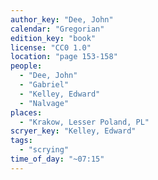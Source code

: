 ```yaml
---
author_key: "Dee, John"
calendar: "Gregorian"
edition_key: "book"
license: "CC0 1.0"
location: "page 153-158"
people:
  - "Dee, John"
  - "Gabriel"
  - "Kelley, Edward"
  - "Nalvage"
places:
  - "Krakow, Lesser Poland, PL"
scryer_key: "Kelley, Edward"
tags:
  - "scrying"
time_of_day: "~07:15"
---
```

